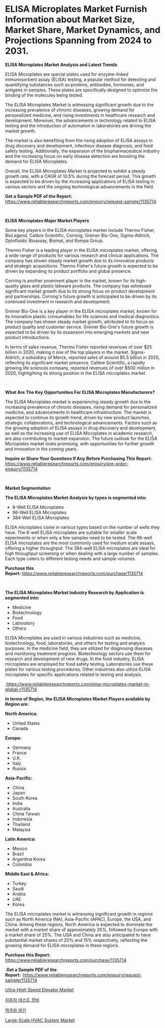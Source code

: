 <p><h1>ELISA Microplates Market Furnish Information about Market Size, Market Share, Market Dynamics, and Projections Spanning from 2024 to 2031.</h1></p><p><strong>ELISA Microplates Market Analysis and Latest Trends</strong></p>
<p><p>ELISA Microplates are special plates used for enzyme-linked immunosorbent assay (ELISA) testing, a popular method for detecting and quantifying substances such as proteins, antibodies, hormones, and antigens in samples. These plates are specifically designed to optimize the binding of the molecules being tested.</p><p>The ELISA Microplates Market is witnessing significant growth due to the increasing prevalence of chronic diseases, growing demand for personalized medicine, and rising investments in healthcare research and development. Moreover, the advancements in technology related to ELISA testing and the introduction of automation in laboratories are driving the market growth.</p><p>The market is also benefiting from the rising adoption of ELISA assays in drug discovery and development, infectious disease diagnosis, and food safety testing. Additionally, the expansion of the biopharmaceutical industry and the increasing focus on early disease detection are boosting the demand for ELISA Microplates.</p><p>Overall, the ELISA Microplates Market is projected to exhibit a steady growth rate, with a CAGR of 10.5% during the forecast period. This growth is expected to be driven by the increasing applications of ELISA testing in various sectors and the ongoing technological advancements in the field.</p></p>
<p><strong>Get a Sample PDF of the Report:&nbsp;</strong> <a href="https://www.reliableresearchreports.com/enquiry/request-sample/1135714">https://www.reliableresearchreports.com/enquiry/request-sample/1135714</a></p>
<p>&nbsp;</p>
<p><strong>ELISA Microplates Major Market Players</strong></p>
<p><p>Some key players in the ELISA microplates market include Thermo Fisher, BioLegend, Calibre Scientific, Corning, Greiner Bio-One, Sigma-Aldrich, Optofluidic Bioassay, Biomat, and Rompa Group.</p><p>Thermo Fisher is a leading player in the ELISA microplates market, offering a wide range of products for various research and clinical applications. The company has shown steady market growth due to its innovative products and strategic acquisitions. Thermo Fisher's future growth is expected to be driven by expanding its product portfolio and global presence.</p><p>Corning is another prominent player in the market, known for its high-quality glass and plastic labware products. The company has witnessed significant market growth due to its strong focus on product development and partnerships. Corning's future growth is anticipated to be driven by its continued investment in research and development.</p><p>Greiner Bio-One is a key player in the ELISA microplates market, known for its innovative plastic consumables for life sciences and medical diagnostics. The company has shown steady market growth, attributed to its focus on product quality and customer service. Greiner Bio-One's future growth is expected to be driven by its expansion into emerging markets and new product introductions.</p><p>In terms of sales revenue, Thermo Fisher reported revenues of over $25 billion in 2020, making it one of the top players in the market. Sigma-Aldrich, a subsidiary of Merck, reported sales of around $5.5 billion in 2020, reflecting its significant market presence. Calibre Scientific, a rapidly growing life sciences company, reported revenues of over $500 million in 2020, highlighting its strong position in the ELISA microplates market.</p></p>
<p>&nbsp;</p>
<p><strong>What Are The Key Opportunities For ELISA Microplates Manufacturers?</strong></p>
<p><p>The ELISA Microplates market is experiencing steady growth due to the increasing prevalence of chronic diseases, rising demand for personalized medicine, and advancements in healthcare infrastructure. The market is expected to continue its growth trend, driven by new product launches, strategic collaborations, and technological advancements. Factors such as the growing adoption of ELISA assays in drug discovery and development, as well as the increasing use of ELISA Microplates in academic research, are also contributing to market expansion. The future outlook for the ELISA Microplates market looks promising, with opportunities for further growth and innovation in the coming years.</p></p>
<p><strong>Inquire or Share Your Questions If Any Before Purchasing This Report:</strong> <a href="https://www.reliableresearchreports.com/enquiry/pre-order-enquiry/1135714">https://www.reliableresearchreports.com/enquiry/pre-order-enquiry/1135714</a></p>
<p>&nbsp;</p>
<p><strong>Market Segmentation</strong></p>
<p><strong>The ELISA Microplates Market Analysis by types is segmented into:</strong></p>
<p><ul><li>8-Well ELISA Microplates</li><li>96-Well ELISA Microplates</li><li>384-Well ELISA Microplates</li></ul></p>
<p><p>ELISA microplates come in various types based on the number of wells they have. The 8-well ELISA microplates are suitable for smaller scale experiments or when only a few samples need to be tested. The 96-well ELISA microplates are the most commonly used for medium scale assays, offering a higher throughput. The 384-well ELISA microplates are ideal for high throughput screening or when dealing with a large number of samples. Each type caters to different testing needs and sample volumes.</p></p>
<p><strong>Purchase this Report:&nbsp;</strong><a href="https://www.reliableresearchreports.com/purchase/1135714">https://www.reliableresearchreports.com/purchase/1135714</a></p>
<p>&nbsp;</p>
<p><strong>The ELISA Microplates Market Industry Research by Application is segmented into:</strong></p>
<p><ul><li>Medicine</li><li>Biotechnology</li><li>Food</li><li>Laboratory</li><li>Others</li></ul></p>
<p><p>ELISA Microplates are used in various industries such as medicine, biotechnology, food, laboratories, and others for testing and analysis purposes. In the medicine field, they are utilized for diagnosing diseases and monitoring treatment progress. Biotechnology sectors use them for research and development of new drugs. In the food industry, ELISA microplates are employed for food safety testing. Laboratories use these plates for various testing procedures. Other industries also utilize ELISA microplates for specific applications related to testing and analysis.</p></p>
<p><a href="https://www.reliableresearchreports.com/elisa-microplates-market-in-global-r1135714">&nbsp;https://www.reliableresearchreports.com/elisa-microplates-market-in-global-r1135714</a></p>
<p><strong>In terms of Region, the ELISA Microplates Market Players available by Region are:</strong></p>
<p>
    <p> <strong> North America: </strong>
        <ul>
            <li>United States</li>
            <li>Canada</li>
        </ul>
        </p> 
    <p> <strong> Europe: </strong>
        <ul>
            <li>Germany</li>
            <li>France</li>
            <li>U.K.</li>
            <li>Italy</li>
            <li>Russia</li>
        </ul>
        </p> 
    <p> <strong> Asia-Pacific: </strong>
        <ul>
            <li>China</li>
            <li>Japan</li>
            <li>South Korea</li>
            <li>India</li>
            <li>Australia</li>
            <li>China Taiwan</li>
            <li>Indonesia</li>
            <li>Thailand</li>
            <li>Malaysia</li>
        </ul>
        </p> 
    <p> <strong> Latin America: </strong>
        <ul>
            <li>Mexico</li>
            <li>Brazil</li>
            <li>Argentina Korea</li>
            <li>Colombia</li>
        </ul>
        </p> 
    <p> <strong> Middle East & Africa: </strong>
        <ul>
            <li>Turkey</li>
            <li>Saudi</li>
            <li>Arabia</li>
            <li>UAE</li>
            <li>Korea</li>
        </ul>
    </p>
    </p>
<p><p>The ELISA microplates market is witnessing significant growth in regions such as North America (NA), Asia-Pacific (APAC), Europe, the USA, and China. Among these regions, North America is expected to dominate the market with a market share of approximately 35%, followed by Europe with a market share of 25%. The USA and China are also anticipated to have substantial market shares of 20% and 15% respectively, reflecting the growing demand for ELISA microplates in these regions.</p></p>
<p><strong>Purchase this Report: </strong><a href="https://www.reliableresearchreports.com/purchase/1135714">https://www.reliableresearchreports.com/purchase/1135714</a></p>
<p>&nbsp;<strong>Get a Sample PDF of the Report:&nbsp;&nbsp;</strong><a href="https://www.reliableresearchreports.com/enquiry/request-sample/1135714">https://www.reliableresearchreports.com/enquiry/request-sample/1135714</a></p>
<p><strong></strong></p>
<p><p><a href="https://github.com/Chiragrp22/Market-Research-Report-List-5/blob/main/ultra-high-speed-elevator-market.md">Ultra-High Speed Elevator Market</a></p><p><a href="https://github.com/erwindropdead54/Market-Research-Report-List-1/blob/main/5956997181253.md">자동차 테스트 장비</a></p><p><a href="https://github.com/alfitoms13/Market-Research-Report-List-1/blob/main/5227327181254.md">맥주와 와인</a></p><p><a href="https://github.com/derrinmiltonellis35gcl/Market-Research-Report-List-3/blob/main/large-scale-hvac-system-market.md">Large-Scale HVAC System Market</a></p></p>